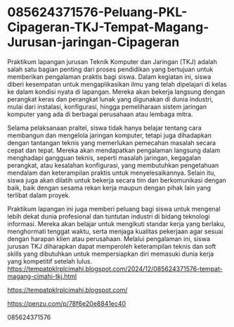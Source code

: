 # 085624371576-Peluang-PKL-Cipageran-TKJ-Tempat-Magang-Jurusan-jaringan-Cipageran
Praktikum lapangan jurusan Teknik Komputer dan Jaringan (TKJ) adalah salah satu bagian penting dari proses pendidikan yang bertujuan untuk memberikan pengalaman praktis bagi siswa. Dalam kegiatan ini, siswa diberi kesempatan untuk mengaplikasikan ilmu yang telah dipelajari di kelas ke dalam kondisi nyata di lapangan. Mereka akan bekerja langsung dengan perangkat keras dan perangkat lunak yang digunakan di dunia industri, mulai dari instalasi, konfigurasi, hingga pemeliharaan sistem jaringan komputer yang ada di berbagai perusahaan atau lembaga mitra.

Selama pelaksanaan praltel, siswa tidak hanya belajar tentang cara membangun dan mengelola jaringan komputer, tetapi juga dihadapkan dengan tantangan teknis yang memerlukan pemecahan masalah secara cepat dan tepat. Mereka akan mendapatkan pengalaman langsung dalam menghadapi gangguan teknis, seperti masalah jaringan, kegagalan perangkat, atau kesalahan konfigurasi, yang membutuhkan pengetahuan mendalam dan keterampilan praktis untuk menyelesaikannya. Selain itu, siswa juga akan dilatih untuk bekerja secara tim dan berkomunikasi dengan baik, baik dengan sesama rekan kerja maupun dengan pihak lain yang terlibat dalam proyek.

Praktikum lapangan ini juga memberi peluang bagi siswa untuk mengenal lebih dekat dunia profesional dan tuntutan industri di bidang teknologi informasi. Mereka akan belajar untuk mengikuti standar kerja yang berlaku, menghormati tenggat waktu, serta menjaga kualitas pekerjaan agar sesuai dengan harapan klien atau perusahaan. Melalui pengalaman ini, siswa jurusan TKJ diharapkan dapat memperoleh keterampilan teknis dan soft skills yang dibutuhkan untuk mempersiapkan diri memasuki dunia kerja yang kompetitif setelah lulus.
https://tempatpklrplcimahi.blogspot.com/2024/12/085624371576-tempat-magang-cimahi-tkj.html


https://tempatpklrplcimahi.blogspot.com/

 https://penzu.com/p/78f6e20e8841ec40


085624371576
